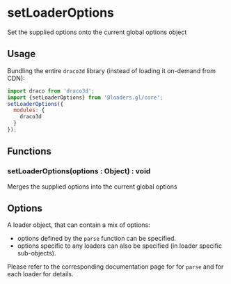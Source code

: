 # setLoaderOptions

Set the supplied options onto the current global options object

## Usage

Bundling the entire `draco3d` library (instead of loading it on-demand from CDN):

```js
import draco from 'draco3d';
import {setLoaderOptions} from '@loaders.gl/core';
setLoaderOptions({
  modules: {
    draco3d
  }
});
```

## Functions

### setLoaderOptions(options : Object) : void

Merges the supplied options into the current global options

## Options

A loader object, that can contain a mix of options:

- options defined by the `parse` function can be specified.
- options specific to any loaders can also be specified (in loader specific sub-objects).

Please refer to the corresponding documentation page for for `parse` and for each loader for details.
